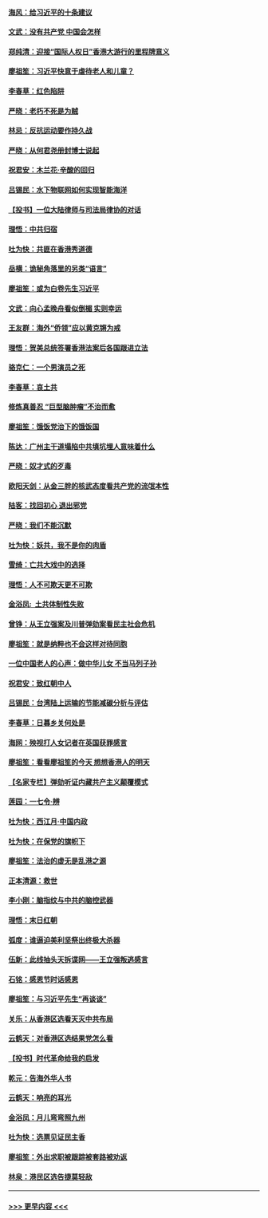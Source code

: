 #### [海风：给习近平的十条建议](../pages/nsc993/n11717616.md?t=12130522) 
#### [文武：没有共产党 中国会怎样](../pages/nsc993/n11717584.md?t=12130522) 
#### [郑纯清：迎接“国际人权日”香港大游行的里程牌意义](../pages/nsc993/n11717417.md?t=12130522) 
#### [廖祖笙：习近平快意于虐待老人和儿童？](../pages/nsc993/n11715313.md?t=12130522) 
#### [李春草：红色陷阱](../pages/nsc993/n11715029.md?t=12130522) 
#### [严晓：老朽不死是为贼](../pages/nsc993/n11712910.md?t=12130522) 
#### [林忌：反抗运动要作持久战](../pages/nsc993/n11712623.md?t=12130522) 
#### [严晓：从何君尧册封博士说起](../pages/nsc993/n11712465.md?t=12130522) 
#### [祝君安：木兰花·辛酸的回归](../pages/nsc993/n11712381.md?t=12130522) 
#### [吕锡民：水下物联网如何实现智能海洋](../pages/nsc993/n11711158.md?t=12130522) 
#### [【投书】一位大陆律师与司法局律协的对话](../pages/nsc993/n11709675.md?t=12130522) 
#### [理悟：中共归宿](../pages/nsc993/n11710059.md?t=12130522) 
#### [吐为快：共匪在香港秀道德](../pages/nsc993/n11709979.md?t=12130522) 
#### [岳横：诡秘角落里的另类“语言”](../pages/nsc993/n11709792.md?t=12130522) 
#### [廖祖笙：或为白卷先生习近平](../pages/nsc993/n11708330.md?t=12130522) 
#### [文武：向心孟晚舟看似倒楣 实则幸运](../pages/nsc993/n11708236.md?t=12130522) 
#### [王友群：海外“侨领”应以黄克锵为戒](../pages/nsc993/n11706176.md?t=12130522) 
#### [理悟：贺美总统签署香港法案后各国跟进立法](../pages/nsc993/n11706853.md?t=12130522) 
#### [骆克仁：一个男演员之死](../pages/nsc993/n11706677.md?t=12130522) 
#### [李春草：哀土共](../pages/nsc993/n11706255.md?t=12130522) 
#### [修炼真善忍 “巨型脑肿瘤”不治而愈](../pages/nsc993/n11705340.md?t=12130522) 
#### [廖祖笙：饿饭党治下的饿饭国](../pages/nsc993/n11705085.md?t=12130522) 
#### [陈达：广州主干道塌陷中共填坑埋人意味着什么](../pages/nsc993/n11705046.md?t=12130522) 
#### [严晓：奴才式的歹毒](../pages/nsc993/n11704826.md?t=12130522) 
#### [欧阳天剑：从金三胖的核武态度看共产党的流氓本性](../pages/nsc993/n11702238.md?t=12130522) 
#### [陆客：找回初心 退出邪党](../pages/nsc993/n11702213.md?t=12130522) 
#### [严晓：我们不能沉默](../pages/nsc993/n11702110.md?t=12130522) 
#### [吐为快：妖共，我不是你的肉盾](../pages/nsc993/n11701366.md?t=12130522) 
#### [雪绮：亡共大戏中的选择](../pages/nsc993/n11699922.md?t=12130522) 
#### [理悟：人不可欺天更不可欺](../pages/nsc993/n11699657.md?t=12130522) 
#### [金浴凤:  土共体制性失败](../pages/nsc993/n11699361.md?t=12130522) 
#### [曾铮：从王立强案及川普弹劾案看民主社会危机](../pages/nsc993/n11699318.md?t=12130522) 
#### [廖祖笙：就是纳粹也不会这样对待同胞](../pages/nsc993/n11697658.md?t=12130522) 
#### [一位中国老人的心声：做中华儿女 不当马列子孙](../pages/nsc993/n11697525.md?t=12130522) 
#### [祝君安：致红朝中人](../pages/nsc993/n11697518.md?t=12130522) 
#### [吕锡民：台湾陆上运输的节能减碳分析与评估](../pages/nsc993/n11694983.md?t=12130522) 
#### [李春草：日暮乡关何处是](../pages/nsc993/n11694805.md?t=12130522) 
#### [海网：殃视打人女记者在英国获罪感言](../pages/nsc993/n11693832.md?t=12130522) 
#### [廖祖笙：看看廖祖笙的今天 想想香港人的明天](../pages/nsc993/n11693707.md?t=12130522) 
#### [【名家专栏】弹劾听证内藏共产主义颠覆模式](../pages/nsc993/n11693563.md?t=12130522) 
#### [莲园：一七令‧辨](../pages/nsc993/n11692558.md?t=12130522) 
#### [吐为快：西江月·中国内政](../pages/nsc993/n11692071.md?t=12130522) 
#### [吐为快：在保党的旗帜下](../pages/nsc993/n11691188.md?t=12130522) 
#### [廖祖笙：法治的虚无是乱港之源](../pages/nsc993/n11690605.md?t=12130522) 
#### [正本清源：救世](../pages/nsc993/n11689134.md?t=12130522) 
#### [李小刚：脑指纹与中共的脑控武器](../pages/nsc993/n11688900.md?t=12130522) 
#### [理悟：末日红朝](../pages/nsc993/n11688829.md?t=12130522) 
#### [弧度：谁逼迫美利坚祭出终极大杀器](../pages/nsc993/n11688735.md?t=12130522) 
#### [伍新：此线抽头天拆谍网——王立强叛逃感言](../pages/nsc993/n11687981.md?t=12130522) 
#### [石铭：感恩节时话感恩](../pages/nsc993/n11687568.md?t=12130522) 
#### [廖祖笙：与习近平先生“再谈谈”](../pages/nsc993/n11687005.md?t=12130522) 
#### [关乐：从香港区选看天灭中共布局](../pages/nsc993/n11686647.md?t=12130522) 
#### [云鹤天：对香港区选结果党怎么看](../pages/nsc993/n11686216.md?t=12130522) 
#### [【投书】时代革命给我的启发](../pages/nsc993/n11684287.md?t=12130522) 
#### [乾元：告海外华人书](../pages/nsc993/n11684044.md?t=12130522) 
#### [云鹤天：响亮的耳光](../pages/nsc993/n11684254.md?t=12130522) 
#### [金浴凤：月儿弯弯照九州](../pages/nsc993/n11684231.md?t=12130522) 
#### [吐为快：选票见证民主香](../pages/nsc993/n11684206.md?t=12130522) 
#### [廖祖笙：外出求职被跟踪被套路被劝返](../pages/nsc993/n11683874.md?t=12130522) 
#### [林泉：港民区选告捷莫轻敌](../pages/nsc993/n11683930.md?t=12130522) 

----
#### [ >>> 更早内容 <<< ](../indexes/nsc993-earlier.md)
